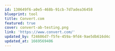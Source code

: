 ```yaml
---
id: 130649f6-a0e5-468b-91cb-7d7adea36458
blueprint: tool
title: Convert.com
featured: true
cover: convert-ab-testing.png
link: 'https://www.convert.com/'
updated_by: f24606d7-f5fe-459a-9fd4-9ae5db616d4c
updated_at: 1669569406
---
```

